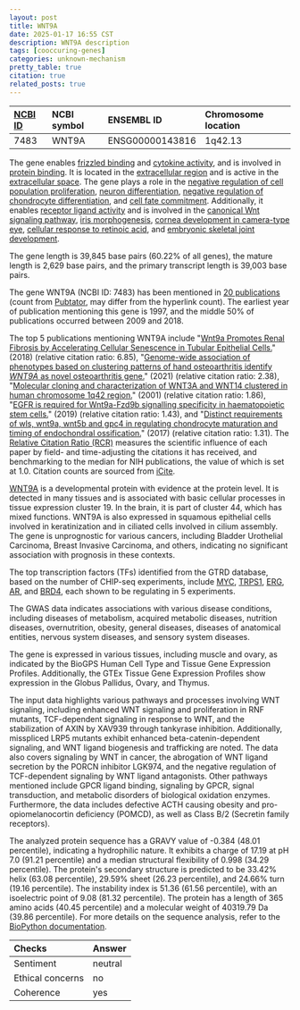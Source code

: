 ```yaml
---
layout: post
title: WNT9A
date: 2025-01-17 16:55 CST
description: WNT9A description
tags: [cooccuring-genes]
categories: unknown-mechanism
pretty_table: true
citation: true
related_posts: true
---
```




| [NCBI ID](https://www.ncbi.nlm.nih.gov/gene/7483) | NCBI symbol | ENSEMBL ID | Chromosome location |
| :-------- | :------- | :-------- | :------- |
| 7483  | WNT9A | ENSG00000143816 | 1q42.13 |



The gene enables [frizzled binding](https://amigo.geneontology.org/amigo/term/GO:0005109) and [cytokine activity](https://amigo.geneontology.org/amigo/term/GO:0005125), and is involved in [protein binding](https://amigo.geneontology.org/amigo/term/GO:0005515). It is located in the [extracellular region](https://amigo.geneontology.org/amigo/term/GO:0005576) and is active in the [extracellular space](https://amigo.geneontology.org/amigo/term/GO:0005615). The gene plays a role in the [negative regulation of cell population proliferation](https://amigo.geneontology.org/amigo/term/GO:0008285), [neuron differentiation](https://amigo.geneontology.org/amigo/term/GO:0030182), [negative regulation of chondrocyte differentiation](https://amigo.geneontology.org/amigo/term/GO:0032331), and [cell fate commitment](https://amigo.geneontology.org/amigo/term/GO:0045165). Additionally, it enables [receptor ligand activity](https://amigo.geneontology.org/amigo/term/GO:0048018) and is involved in the [canonical Wnt signaling pathway](https://amigo.geneontology.org/amigo/term/GO:0060070), [iris morphogenesis](https://amigo.geneontology.org/amigo/term/GO:0061072), [cornea development in camera-type eye](https://amigo.geneontology.org/amigo/term/GO:0061303), [cellular response to retinoic acid](https://amigo.geneontology.org/amigo/term/GO:0071300), and [embryonic skeletal joint development](https://amigo.geneontology.org/amigo/term/GO:0072498).


The gene length is 39,845 base pairs (60.22% of all genes), the mature length is 2,629 base pairs, and the primary transcript length is 39,003 base pairs.


The gene WNT9A (NCBI ID: 7483) has been mentioned in [20 publications](https://pubmed.ncbi.nlm.nih.gov/?term=%22WNT9A%22) (count from [Pubtator](https://academic.oup.com/nar/article/47/W1/W587/5494727), may differ from the hyperlink count). The earliest year of publication mentioning this gene is 1997, and the middle 50% of publications occurred between 2009 and 2018.


The top 5 publications mentioning WNT9A include "[Wnt9a Promotes Renal Fibrosis by Accelerating Cellular Senescence in Tubular Epithelial Cells.](https://pubmed.ncbi.nlm.nih.gov/29440280)" (2018) (relative citation ratio: 6.85), "[Genome-wide association of phenotypes based on clustering patterns of hand osteoarthritis identify <i>WNT9A</i> as novel osteoarthritis gene.](https://pubmed.ncbi.nlm.nih.gov/33055079)" (2021) (relative citation ratio: 2.38), "[Molecular cloning and characterization of WNT3A and WNT14 clustered in human chromosome 1q42 region.](https://pubmed.ncbi.nlm.nih.gov/11414706)" (2001) (relative citation ratio: 1.86), "[EGFR is required for Wnt9a-Fzd9b signalling specificity in haematopoietic stem cells.](https://pubmed.ncbi.nlm.nih.gov/31110287)" (2019) (relative citation ratio: 1.43), and "[Distinct requirements of wls, wnt9a, wnt5b and gpc4 in regulating chondrocyte maturation and timing of endochondral ossification.](https://pubmed.ncbi.nlm.nih.gov/27908786)" (2017) (relative citation ratio: 1.31). The [Relative Citation Ratio (RCR)](https://journals.plos.org/plosbiology/article?id=10.1371/journal.pbio.1002541) measures the scientific influence of each paper by field- and time-adjusting the citations it has received, and benchmarking to the median for NIH publications, the value of which is set at 1.0. Citation counts are sourced from [iCite](https://icite.od.nih.gov).


[WNT9A](https://www.proteinatlas.org/ENSG00000143816-WNT9A) is a developmental protein with evidence at the protein level. It is detected in many tissues and is associated with basic cellular processes in tissue expression cluster 19. In the brain, it is part of cluster 44, which has mixed functions. WNT9A is also expressed in squamous epithelial cells involved in keratinization and in ciliated cells involved in cilium assembly. The gene is unprognostic for various cancers, including Bladder Urothelial Carcinoma, Breast Invasive Carcinoma, and others, indicating no significant association with prognosis in these contexts.


The top transcription factors (TFs) identified from the GTRD database, based on the number of CHIP-seq experiments, include [MYC](https://www.ncbi.nlm.nih.gov/gene/4609), [TRPS1](https://www.ncbi.nlm.nih.gov/gene/7227), [ERG](https://www.ncbi.nlm.nih.gov/gene/2078), [AR](https://www.ncbi.nlm.nih.gov/gene/367), and [BRD4](https://www.ncbi.nlm.nih.gov/gene/23476), each shown to be regulating in 5 experiments.



The GWAS data indicates associations with various disease conditions, including diseases of metabolism, acquired metabolic diseases, nutrition diseases, overnutrition, obesity, general diseases, diseases of anatomical entities, nervous system diseases, and sensory system diseases.



The gene is expressed in various tissues, including muscle and ovary, as indicated by the BioGPS Human Cell Type and Tissue Gene Expression Profiles. Additionally, the GTEx Tissue Gene Expression Profiles show expression in the Globus Pallidus, Ovary, and Thymus.


The input data highlights various pathways and processes involving WNT signaling, including enhanced WNT signaling and proliferation in RNF mutants, TCF-dependent signaling in response to WNT, and the stabilization of AXIN by XAV939 through tankyrase inhibition. Additionally, misspliced LRP5 mutants exhibit enhanced beta-catenin-dependent signaling, and WNT ligand biogenesis and trafficking are noted. The data also covers signaling by WNT in cancer, the abrogation of WNT ligand secretion by the PORCN inhibitor LGK974, and the negative regulation of TCF-dependent signaling by WNT ligand antagonists. Other pathways mentioned include GPCR ligand binding, signaling by GPCR, signal transduction, and metabolic disorders of biological oxidation enzymes. Furthermore, the data includes defective ACTH causing obesity and pro-opiomelanocortin deficiency (POMCD), as well as Class B/2 (Secretin family receptors).



The analyzed protein sequence has a GRAVY value of -0.384 (48.01 percentile), indicating a hydrophilic nature. It exhibits a charge of 17.19 at pH 7.0 (91.21 percentile) and a median structural flexibility of 0.998 (34.29 percentile). The protein's secondary structure is predicted to be 33.42% helix (63.08 percentile), 29.59% sheet (26.23 percentile), and 24.66% turn (19.16 percentile). The instability index is 51.36 (61.56 percentile), with an isoelectric point of 9.08 (81.32 percentile). The protein has a length of 365 amino acids (40.45 percentile) and a molecular weight of 40319.79 Da (39.86 percentile). For more details on the sequence analysis, refer to the [BioPython documentation](https://biopython.org/docs/1.75/api/Bio.SeqUtils.ProtParam.html).





| Checks    | Answer |
| :-------- | :------- |
| Sentiment  | neutral   |
| Ethical concerns | no     |
| Coherence    | yes    |